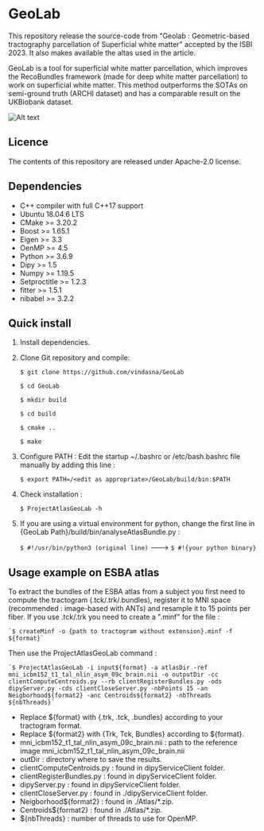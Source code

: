 # GeoLab

This repository release the source-code from "Geolab : Geometric-based  tractography parcellation of Superficial white matter" accepted by the ISBI 2023.
It also makes available the altas used in the article.

GeoLab is a tool for superficial white matter parcellation, which improves the RecoBundles framework (made for deep white matter parcellation) to work on superficial white matter. This method outperforms the SOTAs on semi-ground truth (ARCHI dataset) and has a comparable result on the UKBiobank dataset.

![Alt text](https://github.com/vindasna/GeoLab/blob/main/Pipeline.png "Pipeline")


## Licence

The contents of this repository are released under Apache-2.0 license.

## Dependencies

- C++ compiler with full C++17 support
- Ubuntu 18.04.6 LTS
- CMake >= 3.20.2
- Boost >= 1.65.1
- Eigen >= 3.3
- OenMP >= 4.5
- Python >= 3.6.9
- Dipy >= 1.5
- Numpy >= 1.19.5
- Setproctitle >= 1.2.3
- fitter >= 1.5.1
- nibabel >= 3.2.2

## Quick install

1. Install dependencies.
2. Clone Git repository and compile:

   `$ git clone https://github.com/vindasna/GeoLab`
   
   `$ cd GeoLab`
   
   `$ mkdir build`
   
   `$ cd build`
   
   `$ cmake ..`
   
   `$ make`
   

3. Configure PATH :
   Edit the startup ~/.bashrc or /etc/bash.bashrc file manually by adding this line :
   
   `$ export PATH=/<edit as appropriate>/GeoLab/build/bin:$PATH`

4. Check installation :
 
   `$ ProjectAtlasGeoLab -h`

5. If you are using a virtual environment for python, change the first line in {GeoLab Path}/build/bin/analyseAtlasBundle.py :
   
   `$ #!/usr/bin/python3 (original line)`    --->    `$ #!{your python binary}`     
 

## Usage example on ESBA atlas

To extract the bundles of the ESBA atlas from a subject you first need to compute the tractogram (.tck/.trk/.bundles), register it to MNI space (recommended : image-based with ANTs) and resample it to 15 points per fiber. If you use .tck/.trk you need to create a ".minf" for the file :

    `$ createMinf -o {path to tractogram without extension}.minf -f ${format}`

Then use the ProjectAtlasGeoLab command :

    `$ ProjectAtlasGeoLab -i input${format} -a atlasDir -ref mni_icbm152_t1_tal_nlin_asym_09c_brain.nii -o outputDir -cc clientComputeCentroids.py --rb clientRegisterBundles.py -ods dipyServer.py -cds clientCloseServer.py -nbPoints 15 -an Neigborhood${format2} -anc Centroids${format2} -nbThreads ${nbThreads}` 

* Replace ${format} with {.trk, .tck, .bundles} according to your tractogram format.
* Replace \${format2} with {Trk, Tck, Bundles} according to \${format}.
* mni_icbm152_t1_tal_nlin_asym_09c_brain.nii : path to the reference image mni_icbm152_t1_tal_nlin_asym_09c_brain.nii
* outDir : directory where to save the results.
* clientComputeCentroids.py : found in dipyServiceClient folder.
* clientRegisterBundles.py : found in dipyServiceClient folder.
* dipyServer.py : found in dipyServiceClient folder.
* clientCloseServer.py : found in ./dipyServiceClient folder.
* Neigborhood${format2} : found in ./Atlas/*.zip.
* Centroids${format2} : found in ./Atlas/*.zip.
* ${nbThreads} : number of threads to use for OpenMP.




